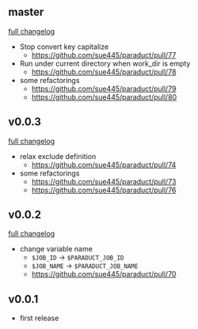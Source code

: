 ## master
[full changelog](http://github.com/sue445/paraduct/compare/v0.0.3...master)

* Stop convert key capitalize
  * https://github.com/sue445/paraduct/pull/77
* Run under current directory when work_dir is empty
  * https://github.com/sue445/paraduct/pull/78
* some refactorings
  * https://github.com/sue445/paraduct/pull/79
  * https://github.com/sue445/paraduct/pull/80

## v0.0.3
[full changelog](http://github.com/sue445/paraduct/compare/v0.0.2...v0.0.3)

* relax exclude definition
  * https://github.com/sue445/paraduct/pull/74
* some refactorings
  * https://github.com/sue445/paraduct/pull/73
  * https://github.com/sue445/paraduct/pull/76

## v0.0.2
[full changelog](http://github.com/sue445/paraduct/compare/v0.0.1...v0.0.2)

* change variable name
  * `$JOB_ID` -> `$PARADUCT_JOB_ID`
  * `$JOB_NAME` -> `$PARADUCT_JOB_NAME`
  * https://github.com/sue445/paraduct/pull/70

## v0.0.1
* first release
